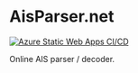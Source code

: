 # AisParser.net

[![Azure Static Web Apps CI/CD](https://github.com/yellowfeather/AisParser.net/actions/workflows/azure-static-web-apps-gray-rock-02b12b203.yml/badge.svg)](https://github.com/yellowfeather/AisParser.net/actions/workflows/azure-static-web-apps-gray-rock-02b12b203.yml)

Online AIS parser / decoder.
